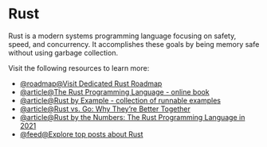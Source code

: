 # Rust

Rust is a modern systems programming language focusing on safety, speed, and concurrency. It accomplishes these goals by being memory safe without using garbage collection.

Visit the following resources to learn more:

- [@roadmap@Visit Dedicated Rust Roadmap](https://roadmap.sh/rust)
- [@article@The Rust Programming Language - online book](https://doc.rust-lang.org/book/)
- [@article@Rust by Example - collection of runnable examples](https://doc.rust-lang.org/stable/rust-by-example/index.html)
- [@article@Rust vs. Go: Why They’re Better Together](https://thenewstack.io/rust-vs-go-why-theyre-better-together/)
- [@article@Rust by the Numbers: The Rust Programming Language in 2021](https://thenewstack.io/rust-by-the-numbers-the-rust-programming-language-in-2021/)
- [@feed@Explore top posts about Rust](https://app.daily.dev/tags/rust?ref=roadmapsh)
